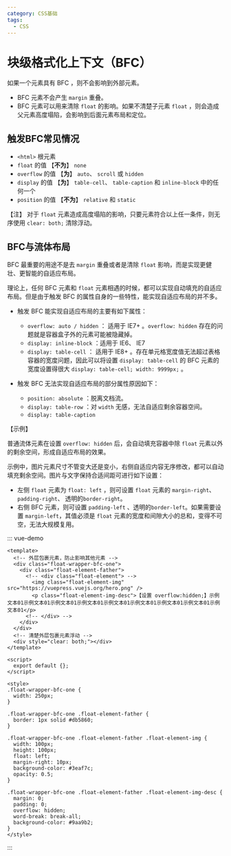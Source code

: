```yaml
---
category: CSS基础
tags:
  - CSS
---
```


# 块级格式化上下文（BFC）

如果一个元素具有 BFC ，则不会影响到外部元素。

+ BFC 元素不会产生 `margin` 重叠。
+ BFC 元素可以用来清除 `float` 的影响。如果不清楚子元素 `float` ，则会造成父元素高度塌陷，会影响到后面元素布局和定位。

## 触发BFC常见情况

+ `<html>` 根元素
+ `float` 的值 【**不为**】 `none`
+ `overflow` 的值 【**为**】 `auto`、 `scroll` 或 `hidden`
+ `display` 的值 【**为**】 `table-cell`、 `table-caption` 和 `inline-block` 中的任何一个
+ `position` 的值 【**不为**】 `relative` 和 `static`

【注】 对于 `float` 元素造成高度塌陷的影响，只要元素符合以上任一条件，则无序使用 `clear: both;` 清除浮动。

## BFC与流体布局

BFC 最重要的用途不是去 `margin` 重叠或者是清除 `float` 影响，而是实现更健壮、更智能的自适应布局。

理论上，任何 BFC 元素和 `float` 元素相遇的时候，都可以实现自动填充的自适应布局。但是由于触发 BFC 的属性自身的一些特性，能实现自适应布局的并不多。

+ 触发 BFC 能实现自适应布局的主要有如下属性：

  + `overflow: auto / hidden` ： 适用于 IE7+ 。`overflow: hidden` 存在的问题就是容器盒子外的元素可能被隐藏掉。
  + `display: inline-block` ：适用于 IE6、 IE7
  + `display: table-cell` ： 适用于 IE8+ 。存在单元格宽度值无法超过表格容器的宽度问题，因此可以将设置 `display: table-cell` 的 BFC 元素的宽度设置得很大 `display: table-cell; width: 9999px;` 。

+ 触发 BFC 无法实现自适应布局的部分属性原因如下：

  + `position: absolute` ：脱离文档流。
  + `display: table-row` ：对 `width` 无感，无法自适应剩余容器空间。
  + `display: table-caption`

【示例】

普通流体元素在设置 `overflow: hidden` 后，会自动填充容器中除 `float` 元素以外的剩余空间，形成自适应布局的效果。

示例中，图片元素尺寸不管变大还是变小，右侧自适应内容无序修改，都可以自动填充剩余空间。图片与文字保持合适间距可进行如下设置：

+ 左侧 `float` 元素为 `float: left` ，则可设置 `float` 元素的 `margin-right`、 `padding-right`、 透明的`border-right`。
+ 右侧 BFC 元素，则可设置 `padding-left` 、透明的`border-left`。如果需要设置 `margin-left`，其值必须是 `float` 元素的宽度和间隙大小的总和，变得不可空，无法大规模复用。

::: vue-demo

```vue
<template>
  <!-- 外层包裹元素，防止影响其他元素 -->
  <div class="float-wrapper-bfc-one">
    <div class="float-element-father">
      <!-- <div class="float-element"> -->
        <img class="float-element-img" src="https://vuepress.vuejs.org/hero.png" />
        <p class="float-element-img-desc">【设置 overflow:hidden;】示例文本01示例文本01示例文本01示例文本01示例文本01示例文本01示例文本01示例文本01示例文本01</p>
      <!-- </div> -->
    </div>
  </div>
  <!-- 清楚外层包裹元素浮动 -->
  <div style="clear: both;"></div>
</template>

<script>
  export default {};
</script>

<style>
.float-wrapper-bfc-one {
  width: 250px;
}

.float-wrapper-bfc-one .float-element-father {
  border: 1px solid #db5860;
}

.float-wrapper-bfc-one .float-element-father .float-element-img {
  width: 100px;
  height: 100px;
  float: left;
  margin-right: 10px;
  background-color: #3eaf7c;
  opacity: 0.5;
}

.float-wrapper-bfc-one .float-element-father .float-element-img-desc {
  margin: 0;
  padding: 0;
  overflow: hidden;
  word-break: break-all;
  background-color: #9aa9b2;
}
</style>
```

:::
